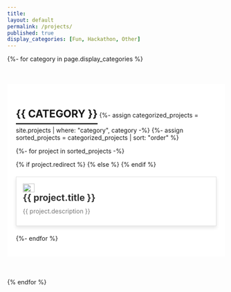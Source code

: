 ```yaml
---
title:
layout: default
permalink: /projects/
published: true
display_categories: [Fun, Hackathon, Other]
---
```


<style>

.projects-section {
    max-width: 1200px;
    margin: 50px auto;
    padding: 20px;
    background-color: #fff;
}

.projects-section h1 {
    text-align: center;
    margin-bottom: 50px;
}

.project-card-link {
    text-decoration: none;
}

.project-card {
    margin: 20px 0;
    display: flex;
    align-items: center;
    padding: 15px;
    border: 1px solid #e0e0e0;
    box-shadow: 0 4px 8px rgba(0, 0, 0, 0.1);
    transition: box-shadow 0.3s, transform 0.3s;
}

.project-card:hover {
    box-shadow: 0 6px 12px rgba(0, 0, 0, 0.15);
    transform: translateY(-5px);
}

.project-card img {
    width: 40%; 
    height: auto;
    margin-right: 20px;
}

.project-details h2 {
    margin: 0;
    color: #333;
    transition: color 0.3s;
}

.project-card:hover .project-details h2 {
    color: #007bff;
}

.project-details p {
    margin: 10px 0;
    color: #777;
}

.section-title {
    font-size: 24px;
    text-transform: uppercase;
    margin-bottom: 15px;
    position: relative;
    display: inline-block;
}

.section-title:after {
    content: "";
    position: absolute;
    left: 0;
    bottom: -10px;
    height: 3px;
    width: 100%;
    background-color: #333;
}


</style>

{%- for category in page.display_categories %}
<div class="projects-section">
  <h2 class="section-title">{{ category }}</h2>
  {%- assign categorized_projects = site.projects | where: "category", category -%}
  {%- assign sorted_projects = categorized_projects | sort: "order" %}

  {%- for project in sorted_projects -%}

  {% if project.redirect %}
  <a href="{{ project.redirect }}" target="_blank" class="project-card-link">
  {% else %}
  <a href="{{ project.url | prepend: site.baseurl | prepend: site.url }}" class="project-card-link">
  {% endif %}
    <div class="project-card">
      <img src="{{ project.thumbnail | prepend: '/assets/images/' | relative_url }}">
      <div class="project-details">
        <h2>{{ project.title }}</h2>
        <p>{{ project.description }}</p>
      </div>
    </div>
  </a>
  {%- endfor %}

</div>
{% endfor %}
